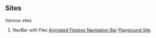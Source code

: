 ## Sites

Various sites

1. NavBar with Flex
[Animated Flexbox Navigation Bar](https://www.youtube.com/watch?v=8kK-cA99SA0)
[Playground Site](./1)
